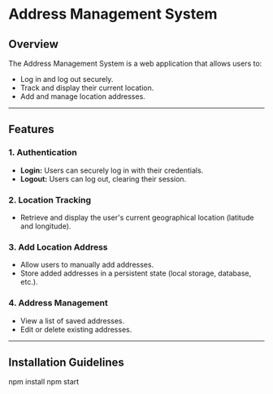 # Address Management System

## Overview

The Address Management System is a web application that allows users to:
- Log in and log out securely.
- Track and display their current location.
- Add and manage location addresses.

---

## Features

### 1. **Authentication**
- **Login:** Users can securely log in with their credentials.
- **Logout:** Users can log out, clearing their session.

### 2. **Location Tracking**
- Retrieve and display the user's current geographical location (latitude and longitude).

### 3. **Add Location Address**
- Allow users to manually add addresses.
- Store added addresses in a persistent state (local storage, database, etc.).

### 4. **Address Management**
- View a list of saved addresses.
- Edit or delete existing addresses.

---

## Installation Guidelines

npm install 
npm start
